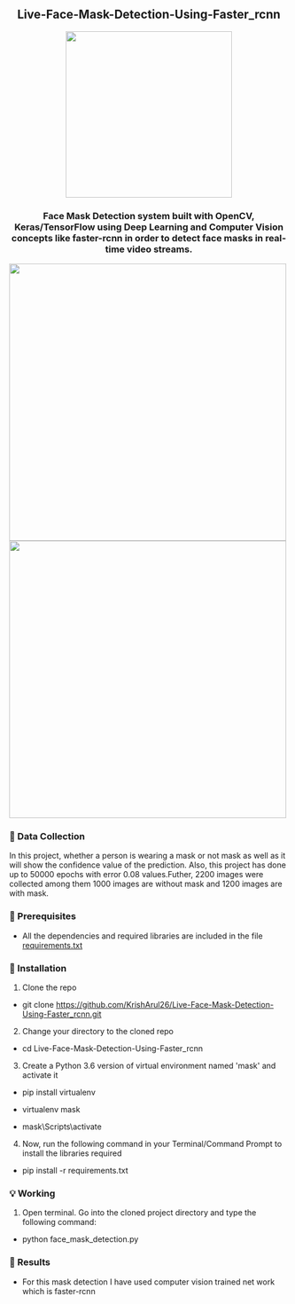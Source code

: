 <h2 align="center"> Live-Face-Mask-Detection-Using-Faster_rcnn</h2>

<p align="center">
  <img width="300" src="https://user-images.githubusercontent.com/74568334/120844016-1a680b00-c56f-11eb-82f4-540eed511788.jpg">
</p> 

<h3 align="center"> Face Mask Detection system built with OpenCV, Keras/TensorFlow using Deep Learning and Computer Vision concepts like faster-rcnn in order to detect face masks in real-time video streams.</h3>

<p align="left">
  <img width="500" src="https://user-images.githubusercontent.com/74568334/120845108-a169b300-c570-11eb-830a-817a9c920d8b.gif">
  <img width="500" src="https://user-images.githubusercontent.com/74568334/120845109-a3cc0d00-c570-11eb-825d-bfa828f7560a.gif">
</p> 


### 📁 Data Collection

In this project, whether a person is wearing a mask or not mask as well as it will show the confidence value of the prediction. Also, this project has done up to 50000 epochs with error 0.08 values.Futher, 2200 images were collected among them 1000 images are without mask and 1200 images are with mask.

### 🔑 Prerequisites
* All the dependencies and required libraries are included in the file [requirements.txt](https://github.com/KrishArul26/Live-Face-Mask-Detection-Using-Faster_rcnn/blob/main/requirements.txt)

### 🚀 Installation

1. Clone the repo

* git clone https://github.com/KrishArul26/Live-Face-Mask-Detection-Using-Faster_rcnn.git

2. Change your directory to the cloned repo

* cd Live-Face-Mask-Detection-Using-Faster_rcnn

3. Create a Python 3.6 version of  virtual environment named 'mask' and activate it

* pip install virtualenv

* virtualenv mask

* mask\Scripts\activate

4. Now, run the following command in your Terminal/Command Prompt to install the libraries required

* pip install -r requirements.txt

### 💡 Working

1. Open terminal. Go into the cloned project directory and type the following command:

* python face_mask_detection.py

### 🔑 Results 

* For this mask detection I have used computer vision trained net work which is faster-rcnn
